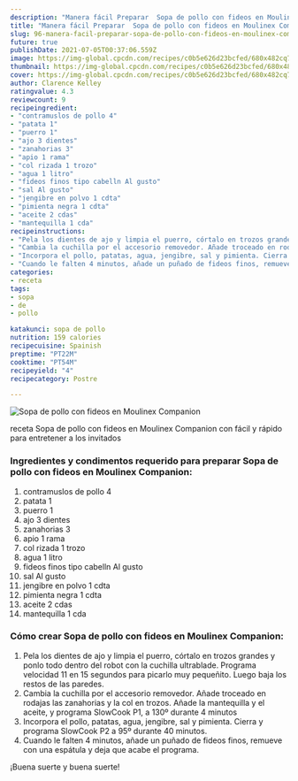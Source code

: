 ```yaml
---
description: "Manera fácil Preparar  Sopa de pollo con fideos en Moulinex Companion"
title: "Manera fácil Preparar  Sopa de pollo con fideos en Moulinex Companion"
slug: 96-manera-facil-preparar-sopa-de-pollo-con-fideos-en-moulinex-companion
future: true
publishDate: 2021-07-05T00:37:06.559Z
image: https://img-global.cpcdn.com/recipes/c0b5e626d23bcfed/680x482cq70/sopa-de-pollo-con-fideos-en-moulinex-companion-foto-principal.jpg
thumbnail: https://img-global.cpcdn.com/recipes/c0b5e626d23bcfed/680x482cq70/sopa-de-pollo-con-fideos-en-moulinex-companion-foto-principal.jpg
cover: https://img-global.cpcdn.com/recipes/c0b5e626d23bcfed/680x482cq70/sopa-de-pollo-con-fideos-en-moulinex-companion-foto-principal.jpg
author: Clarence Kelley
ratingvalue: 4.3
reviewcount: 9
recipeingredient:
- "contramuslos de pollo 4"
- "patata 1"
- "puerro 1"
- "ajo 3 dientes"
- "zanahorias 3"
- "apio 1 rama"
- "col rizada 1 trozo"
- "agua 1 litro"
- "fideos finos tipo cabelln Al gusto"
- "sal Al gusto"
- "jengibre en polvo 1 cdta"
- "pimienta negra 1 cdta"
- "aceite 2 cdas"
- "mantequilla 1 cda"
recipeinstructions:
- "Pela los dientes de ajo y limpia el puerro, córtalo en trozos grandes y ponlo todo dentro del robot con la cuchilla ultrablade. Programa velocidad 11 en 15 segundos para picarlo muy pequeñito. Luego baja los restos de las paredes."
- "Cambia la cuchilla por el accesorio removedor. Añade troceado en rodajas las zanahorias y la col en trozos. Añade la mantequilla y el aceite, y programa SlowCook P1, a 130º durante 4 minutos"
- "Incorpora el pollo, patatas, agua, jengibre, sal y pimienta. Cierra y programa SlowCook P2 a 95º durante 40 minutos."
- "Cuando le falten 4 minutos, añade un puñado de fideos finos, remueve con una espátula y deja que acabe el programa."
categories:
- receta
tags:
- sopa
- de
- pollo

katakunci: sopa de pollo 
nutrition: 159 calories
recipecuisine: Spainish
preptime: "PT22M"
cooktime: "PT54M"
recipeyield: "4"
recipecategory: Postre

---
```



![Sopa de pollo con fideos en Moulinex Companion](https://img-global.cpcdn.com/recipes/c0b5e626d23bcfed/680x482cq70/sopa-de-pollo-con-fideos-en-moulinex-companion-foto-principal.jpg)

receta Sopa de pollo con fideos en Moulinex Companion con fácil y rápido para entretener a los invitados

<!--inarticleads1-->

### Ingredientes y condimentos requerido para preparar Sopa de pollo con fideos en Moulinex Companion:

1. contramuslos de pollo 4
1. patata 1
1. puerro 1
1. ajo 3 dientes
1. zanahorias 3
1. apio 1 rama
1. col rizada 1 trozo
1. agua 1 litro
1. fideos finos tipo cabelln Al gusto
1. sal Al gusto
1. jengibre en polvo 1 cdta
1. pimienta negra 1 cdta
1. aceite 2 cdas
1. mantequilla 1 cda



<!--inarticleads2-->

### Cómo crear Sopa de pollo con fideos en Moulinex Companion:

1. Pela los dientes de ajo y limpia el puerro, córtalo en trozos grandes y ponlo todo dentro del robot con la cuchilla ultrablade. Programa velocidad 11 en 15 segundos para picarlo muy pequeñito. Luego baja los restos de las paredes.
1. Cambia la cuchilla por el accesorio removedor. Añade troceado en rodajas las zanahorias y la col en trozos. Añade la mantequilla y el aceite, y programa SlowCook P1, a 130º durante 4 minutos
1. Incorpora el pollo, patatas, agua, jengibre, sal y pimienta. Cierra y programa SlowCook P2 a 95º durante 40 minutos.
1. Cuando le falten 4 minutos, añade un puñado de fideos finos, remueve con una espátula y deja que acabe el programa.



¡Buena suerte y buena suerte!


